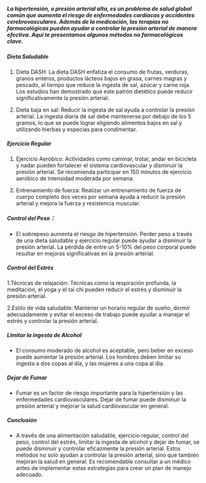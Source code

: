 ##### La hipertensión, o presión arterial alta, es un problema de salud global común que aumenta el riesgo de enfermedades cardíacas y accidentes cerebrovasculares. Además de la medicación, las terapias no farmacológicas pueden ayudar a controlar la presión arterial de manera efectiva. Aquí te presentamos algunos métodos no farmacológicos clave.

##### Dieta Saludable
1. Dieta DASH: La dieta DASH enfatiza el consumo de frutas, verduras, granos enteros, productos lácteos bajos en grasa, carnes magras y pescado, al tiempo que reduce la ingesta de sal, azúcar y carne roja. Los estudios han demostrado que este patrón dietético puede reducir significativamente la presión arterial.

2. Dieta baja en sal: Reducir la ingesta de sal ayuda a controlar la presión arterial. La ingesta diaria de sal debe mantenerse por debajo de los 5 gramos, lo que se puede lograr eligiendo alimentos bajos en sal y utilizando hierbas y especias para condimentar.

##### Ejercicio Regular
1. Ejercicio Aeróbico: Actividades como caminar, trotar, andar en bicicleta y nadar pueden fortalecer el sistema cardiovascular y disminuir la presión arterial. Se recomienda participar en 150 minutos de ejercicio aeróbico de intensidad moderada por semana.

2. Entrenamiento de fuerza: Realizar un entrenamiento de fuerza de cuerpo completo dos veces por semana ayuda a reducir la presión arterial y mejora la fuerza y resistencia muscular.

##### Control del Peso：
* El sobrepeso aumenta el riesgo de hipertensión. Perder peso a través de una dieta saludable y ejercicio regular puede ayudar a disminuir la presión arterial. La pérdida de entre un 5-10% del peso corporal puede resultar en mejoras significativas en la presión arterial.

##### Control del Estrés
1.Técnicas de relajación: Técnicas como la respiración profunda, la meditación, el yoga y el tai chi pueden reducir el estrés y disminuir la presión arterial.

2.Estilo de vida saludable: Mantener un horario regular de sueño, dormir adecuadamente y evitar el exceso de trabajo puede ayudar a manejar el estrés y controlar la presión arterial.

##### Limitar la ingesta de Alcohol
* El consumo moderado de alcohol es aceptable, pero beber en exceso puede aumentar la presión arterial. Los hombres deben limitar su ingesta a dos copas al día, y las mujeres a una copa al día.

##### Dejar de Fumar
* Fumar es un factor de riesgo importante para la hipertensión y las enfermedades cardiovasculares. Dejar de fumar puede disminuir la presión arterial y mejorar la salud cardiovascular en general.

##### Conclusión
* A través de una alimentación saludable, ejercicio regular, control del peso, control del estrés, limitar la ingesta de alcohol y dejar de fumar, se puede disminuir y controlar eficazmente la presión arterial. Estos métodos no solo ayudan a controlar la presión arterial, sino que también mejoran la salud en general. Es recomendable consultar a un médico antes de implementar estas estrategias para crear un plan de manejo adecuado.